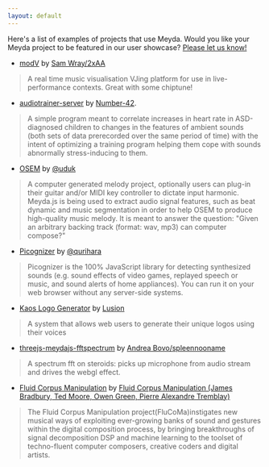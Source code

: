 ```yaml
---
layout: default
---
```


Here's a list of examples of projects that use Meyda. Would you like your Meyda project to be featured in our user showcase? [Please let us know!](https://github.com/meyda/meyda/issues/new?assignees=&labels=Showcase+Request&template=showcase-application.md&title=)

- [modV](https://github.com/2xAA/modV) by [Sam Wray/2xAA](https://twitter.com/_2xAA)

> A real time music visualisation VJing platform for use in live-performance contexts. Great with some chiptune!

- [audiotrainer-server](https://github.com/Number-42/audiotrainer-server) by [Number-42](https://github.com/Number-42).

> A simple program meant to correlate increases in heart rate in ASD-diagnosed children to changes in the features of ambient sounds (both sets of data prerecorded over the same period of time) with the intent of optimizing a training program helping them cope with sounds abnormally stress-inducing to them.

- [OSEM](https://uduk.org/osem/) by [@uduk](https://github.com/uduk)

> A computer generated melody project, optionally users can plug-in their guitar and/or MIDI key controller to dictate input harmonic. Meyda.js is being used to extract audio signal features, such as beat dynamic and music segmentation in order to help OSEM to produce high-quality music melody. It is meant to answer the question: "Given an arbitrary backing track (format: wav, mp3) can computer compose?"

- [Picognizer](https://github.com/qurihara/picognizer) by [@qurihara](https://github.com/qurihara)

> Picognizer is the 100% JavaScript library for detecting synthesized sounds (e.g. sound effects of video games, replayed speech or music, and sound alerts of home appliances). You can run it on your web browser without any server-side systems.

- [Kaos Logo Generator](https://lusion.co/work/kaos-logo-generator/) by [Lusion](https://lusion.co/)

> A system that allows web users to generate their unique logos using their voices

- [threejs-meydajs-fftspectrum](https://threejs-meydajs-fftspectrum.surge.sh/) by [Andrea Bovo/spleennooname](https://github.com/spleennooname)

> A spectrum fft on steroids: picks up microphone from audio stream and drives the webgl effect.

- [Fluid Corpus Manipulation](https://learn.flucoma.org/reference/chroma/) by [Fluid Corpus Manipulation (James Bradbury, Ted Moore, Owen Green, Pierre Alexandre Tremblay)](https://www.flucoma.org/)

> The Fluid Corpus Manipulation project(FluCoMa)instigates new musical ways of exploiting ever-growing banks of sound and gestures within the digital composition process, by bringing breakthroughs of signal decomposition DSP and machine learning to the toolset of techno-fluent computer composers, creative coders and digital artists.
